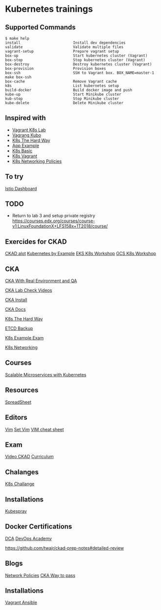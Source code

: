 # Kubernetes trainings

## Supported Commands

<!-- START makefile-doc -->
```
$ make help
install                        Install dev dependencies
validate                       Validate multiple files
vagrant-setup                  Prepare vagrant setup
box-up                         Start kubernetes cluster (Vagrant)
box-stop                       Stop kubernetes cluster (Vagrant)
box-destroy                    Destroy kubernetes cluster (Vagrant)
box-provision                  Provision boxes
box-ssh                        SSH to Vagrant box. BOX_NAME=master-1 make box-ssh
box-cache                      Remove Vagrant cache
k8s                            List kubernetes setup
build-docker                   Build docker image and push
kube-up                        Start Minikube cluster
kub-stop                       Stop Minikube cluster
kube-delete                    Delete Minikube cluster
```
<!-- END makefile-doc -->

## Inspired with

- [Vagrant K8s Lab](https://github.com/xbernpa/vagrant-kubernetes-lab)
- [Vagrang Kubo](https://github.com/rgl/kubernetes-ubuntu-vagrant)
- [K8s The Hard Way](https://github.com/kelseyhightower/kubernetes-the-hard-way/blob/master/docs/04-certificate-authority.md)
- [App Example](https://github.com/ik-learning/vagrant-ubuntu-k8s/tree/master/examples/client/go)
- [K8s Basic](https://kubernetes.io/docs/tutorials/kubernetes-basics/)
- [K8s Vagrant](https://github.com/ereslibre/kubernetes-cluster-vagrant)
- [K8s Networking Policies](https://github.com/ahmetb/kubernetes-network-policy-recipes)
<!-- TODO certificates out. Deploy stuff via worker -->

## To try

[Istio Dashboard](https://github.com/ik-kubernetes/naftis)

## TODO

- Return to lab 3 and setup private registry
https://courses.edx.org/courses/course-v1:LinuxFoundationX+LFS158x+1T2018/course/

## Exercides for CKAD

[CKAD alot](https://github.com/dgkanatsios/CKAD-exercises)
[Kubernetes by Example](http://kubernetesbyexample.com/)
[EKS K8s Workshop](https://github.com/aws-samples/aws-workshop-for-kubernetes)
[GCS K8s Workshop](https://github.com/aws-samples/aws-workshop-for-kubernetes)


## CKA

[CKA With Real Environment and QA](https://github.com/arush-sal/cka-practice-environment)

[CKA Lab Check Videos](https://github.com/walidshaari/Kubernetes-Certified-Administrator)

[CKA Install](https://www.avthart.com/posts/create-your-own-minikube-using-vagrant-and-kubeadm/)

[CKA Docs](https://github.com/walidshaari/Kubernetes-Certified-Administrator)

[K8s The Hard Way](https://github.com/kelseyhightower/kubernetes-the-hard-way)

[ETCD Backup](https://github.com/mmumshad/certified-kubernetes-administrator-course-answers/blob/master/etcd-backup-and-restore.md)

[K8s Example Exam](https://labs.play-with-k8s.com/)

[K8s Networking](https://ahmet.im/blog/kubernetes-network-policy/)

## Courses

[Scalable Microservices with Kubernetes](https://eu.udacity.com/course/scalable-microservices-with-kubernetes--ud615)

## Resources

[SpreadSheet](https://docs.google.com/spreadsheets/d/10NltoF_6y3mBwUzQ4bcQLQfCE1BWSgUDcJXy-Qp2JEU/edit#gid=0)

## Editors

[Vim](https://devhints.io/vim)
[Set Vim](https://stackoverflow.com/questions/26962999/wrong-indentation-when-editing-yaml-in-vim)
[VIM cheat sheet](https://vim.rtorr.com/)

## Exam

[Video CKAD](https://www.youtube.com/watch?v=rnemKrveZks&feature=youtu.be)
[Curriculum](https://github.com/cncf/curriculum)

## Chalanges

[K8s Challange](https://github.com/kodekloudhub/kubernetes-challenge-1-wordpress)

## Installations

[Kubespray](https://github.com/kubernetes-sigs/kubespray)

## Docker Certifications

[DCA](https://github.com/Evalle/DCA)
[DevOps Academy](https://github.com/DevOps-Academy-Org/dca-prep-guide)


https://github.com/twajr/ckad-prep-notes#detailed-review


## Blogs

[Network Policies](https://ahmet.im/blog/kubernetes-network-policy/)
[CKA Way to pass](https://medium.com/@pmvk/tips-to-crack-certified-kubernetes-administrator-cka-exam-c949c7a9bea1)

## Installations

[Vagrant Ansible](https://kubernetes.io/blog/2019/03/15/kubernetes-setup-using-ansible-and-vagrant/)
